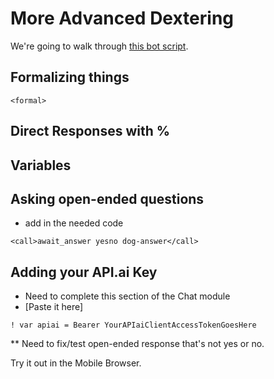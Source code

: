 # More Advanced Dextering

We're going to walk through [this bot script](./cat-dog-script.rs).

## Formalizing things

`<formal>`

## Direct Responses with %

## Variables

<set dogvar=yes>
<get dogvar>

## Asking open-ended questions

- add in the needed code

```
<call>await_answer yesno dog-answer</call>
```

## Adding your API.ai Key

- Need to complete this section of the Chat module
- [Paste it here]

```
! var apiai = Bearer YourAPIaiClientAccessTokenGoesHere
```

** Need to fix/test open-ended response that's not yes or no.


Try it out in the Mobile Browser.
